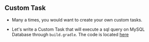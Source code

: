 ## Custom Task

* Many a times, you would want to create your own custom tasks.

* Let's write a Custom Task that will execute a sql query on MySQL Database through `build.gradle`. The code is located [here](03-Custom-Task)
